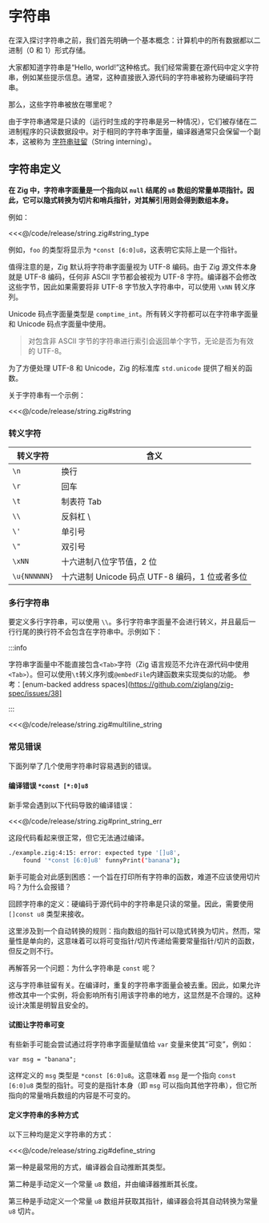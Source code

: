 # 字符串

在深入探讨字符串之前，我们首先明确一个基本概念：计算机中的所有数据都以二进制（0 和 1）形式存储。

大家都知道字符串是“Hello, world!”这种格式。我们经常需要在源代码中定义字符串，例如某些提示信息。通常，这种直接嵌入源代码的字符串被称为硬编码字符串。

那么，这些字符串被放在哪里呢？

由于字符串通常是只读的（运行时生成的字符串是另一种情况），它们被存储在二进制程序的只读数据段中。对于相同的字符串字面量，编译器通常只会保留一个副本，这被称为 [字符串驻留](https://en.wikipedia.org/wiki/String_interning)（String interning）。

## 字符串定义

**在 Zig 中，字符串字面量是一个指向以 `null` 结尾的 `u8` 数组的常量单项指针。因此，它可以隐式转换为切片和哨兵指针，对其解引用则会得到数组本身。**

例如：

<<<@/code/release/string.zig#string_type

例如，`foo` 的类型将显示为 `*const [6:0]u8`，这表明它实际上是一个指针。

值得注意的是，Zig 默认将字符串字面量视为 UTF-8 编码。由于 Zig 源文件本身就是 UTF-8 编码，任何非 ASCII 字节都会被视为 UTF-8 字符。编译器不会修改这些字节，因此如果需要将非 UTF-8 字节放入字符串中，可以使用 `\xNN` 转义序列。

Unicode 码点字面量类型是 `comptime_int`。所有转义字符都可以在字符串字面量和 Unicode 码点字面量中使用。

> 对包含非 ASCII 字节的字符串进行索引会返回单个字节，无论是否为有效的 UTF-8。

为了方便处理 UTF-8 和 Unicode，Zig 的标准库 `std.unicode` 提供了相关的函数。

关于字符串有一个示例：

<<<@/code/release/string.zig#string

### 转义字符

| 转义字符     | 含义                                           |
| ------------ | ---------------------------------------------- |
| `\n`         | 换行                                           |
| `\r`         | 回车                                           |
| `\t`         | 制表符 Tab                                     |
| `\\`         | 反斜杠 \                                       |
| `\'`         | 单引号                                         |
| `\"`         | 双引号                                         |
| `\xNN`       | 十六进制八位字节值，2 位                       |
| `\u{NNNNNN}` | 十六进制 Unicode 码点 UTF-8 编码，1 位或者多位 |

### 多行字符串

要定义多行字符串，可以使用 `\\`。多行字符串字面量不会进行转义，并且最后一行行尾的换行符不会包含在字符串中。示例如下：

:::info

字符串字面量中不能直接包含`<Tab>`字符（Zig 语言规范不允许在源代码中使用`<Tab>`）。但可以使用`\t`转义序列或`@embedFile`内建函数来实现类似的功能。
参考：[enum-backed address spaces](https://github.com/ziglang/zig-spec/issues/38]

:::

<<<@/code/release/string.zig#multiline_string

### 常见错误

下面列举了几个使用字符串时容易遇到的错误。

#### 编译错误 `*const [*:0]u8`

新手常会遇到以下代码导致的编译错误：

<<<@/code/release/string.zig#print_string_err

这段代码看起来很正常，但它无法通过编译。

```sh
./example.zig:4:15: error: expected type '[]u8',
    found '*const [6:0]u8' funnyPrint("banana");
```

新手可能会对此感到困惑：一个旨在打印所有字符串的函数，难道不应该使用切片吗？为什么会报错？

回顾字符串的定义：硬编码于源代码中的字符串是只读的常量。因此，需要使用 `[]const u8` 类型来接收。

这里涉及到一个自动转换的规则：指向数组的指针可以隐式转换为切片。然而，常量性是单向的，这意味着可以将可变指针/切片传递给需要常量指针/切片的函数，但反之则不行。

再解答另一个问题：为什么字符串是 `const` 呢？

这与字符串驻留有关。在编译时，重复的字符串字面量会被去重。因此，如果允许修改其中一个实例，将会影响所有引用该字符串的地方，这显然是不合理的。这种设计决策是明智且安全的。

#### 试图让字符串可变

有些新手可能会尝试通过将字符串字面量赋值给 `var` 变量来使其“可变”，例如：

```zig
var msg = "banana";
```

这样定义的 `msg` 类型是 `*const [6:0]u8`。这意味着 `msg` 是一个指向 `const [6:0]u8` 类型的指针。可变的是指针本身（即 `msg` 可以指向其他字符串），但它所指向的常量哨兵数组的内容是不可变的。

#### 定义字符串的多种方式

以下三种均是定义字符串的方式：

<<<@/code/release/string.zig#define_string

第一种是最常用的方式，编译器会自动推断其类型。

第二种是手动定义一个常量 `u8` 数组，并由编译器推断其长度。

第三种是手动定义一个常量 `u8` 数组并获取其指针，编译器会将其自动转换为常量 `u8` 切片。

